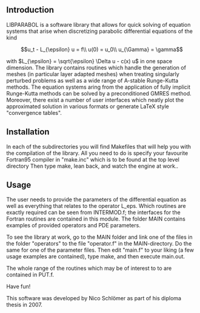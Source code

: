 ## Introduction

LIBPARABOL is a software library that allows for quick solving of equation
systems that arise when discretizing parabolic differential equations of the
kind
```math
u_t - L_{\epsilon} u = f\\
u(0)        = u_0\\
u_{\Gamma}  = \gamma
```
with $`L_{\epsilon} = \sqrt{\epsilon} \Delta u - c(x) u`$ in one space dimension.
The library contains routines which handle the generation
of meshes (in particular layer adapted meshes) when treating singularly perturbed
problems as well as a wide range of A-stable Runge-Kutta methods. The
equation systems aring from the application of fully implicit Runge-Kutta
methods can be solved by a preconditioned GMRES method. Moreover, there
exist a number of user interfaces which neatly plot the approximated solution
in various formats or generate LaTeX style "convergence tables".


## Installation
In each of the subdirectories you will find Makefiles that will help you with
the compilation of the library. All you need to do is specify your favourite
Fortran95 compiler in "make.inc" which is to be found at the top level directory
Then type make, lean back, and watch the engine at work..


## Usage
The user needs to provide the parameters of the differential equation as well 
as everything that relates to the operator L_eps. Which routines are exactly
required can be seen from INTERMOD.f; the interfaces for the Fortran routines
are contained in this module.
The folder MAIN contains examples of provided operators and PDE parameters.

To see the library at work, go to the MAIN folder and link one of the files
in the folder "operators" to the file "operator.f" in the MAIN-directory. Do
the same for one of the parameter files. Then edit "main.f" to your liking
(a few usage examples are contained), type make, and then execute main.out.

The whole range of the routines which may be of interest to to are contained
in PUT.f.

Have fun!


This software was developed by Nico Schlömer as part of his diploma thesis in 2007.
